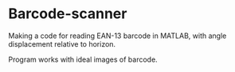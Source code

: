 # Barcode-scanner
Making a code for reading EAN-13 barcode in MATLAB, with angle displacement relative to horizon.

Program works with ideal images of barcode.
